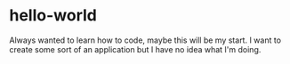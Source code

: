 # hello-world
Always wanted to learn how to code, maybe this will be my start. I want to create some sort of an application but I have no idea what I'm doing. 
